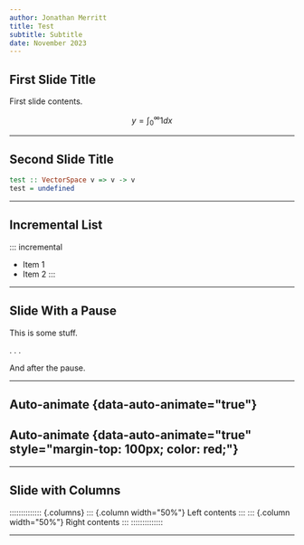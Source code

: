 ```yaml
---
author: Jonathan Merritt
title: Test
subtitle: Subtitle
date: November 2023
---
```


## First Slide Title

First slide contents.

$$y = \int_0^\infty 1 dx$$

---

## Second Slide Title

```haskell
test :: VectorSpace v => v -> v
test = undefined
```

---

## Incremental List

::: incremental
- Item 1
- Item 2
:::

---

## Slide With a Pause

This is some stuff.

. . .

And after the pause.

---

## Auto-animate {data-auto-animate="true"}

## Auto-animate {data-auto-animate="true" style="margin-top: 100px; color: red;"}

---

## Slide with Columns

:::::::::::::: {.columns}
::: {.column width="50%"}
Left contents
:::
::: {.column width="50%"}
Right contents
:::
::::::::::::::

---